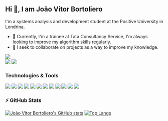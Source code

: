 
## Hi 👋, I am João Vitor Bortoliero
I'm a systems analysis and development student at the Positive University in Londrina.
- 🔭 Currently, I'm a trainee at Tata Consultancy Service, I'm always looking to improve my algorithm skills regularly.
- 🤝 I seek to collaborate on projects as a way to improve my knowledge.
  
[<img src="https://img.shields.io/badge/linkedin-%230077B5.svg?&style=for-the-badge&logo=linkedin&logoColor=white" />](https://www.linkedin.com/in/joaovitorbortoliero/)  
[<img src = "https://img.shields.io/badge/facebook-%231877F2.svg?&style=for-the-badge&logo=facebook&logoColor=white" />](https://www.facebook.com/joaovitor.bortolierosilva)
[<img src = "https://img.shields.io/badge/bortoliero.10@hotmail.com-0078D4?style=for-the-badge&logo=microsoft-outlook&logoColor=white"/>](https://www.outlook.com/bortoliero.10@hotmail.com)

### Technologies & Tools

<img src = "https://img.shields.io/badge/Expo-1B1F23?style=for-the-badge&logo=expo&logoColor=white" />
<img src = "https://img.shields.io/badge/Express.js-000000?style=for-the-badge&logo=express&logoColor=white" />
<img src = "https://img.shields.io/badge/Node.js-339933?style=for-the-badge&logo=nodedotjs&logoColor=white" />
<img src = "https://img.shields.io/badge/npm-CB3837?style=for-the-badge&logo=npm&logoColor=white" />                    
<img src = "https://img.shields.io/badge/Postman-FF6C37?style=for-the-badge&logo=Postman&logoColor=white" />
<img src = "https://img.shields.io/badge/React-20232A?style=for-the-badge&logo=react&logoColor=61DAFB" />
<img src = "https://img.shields.io/badge/MySQL-005C84?style=for-the-badge&logo=mysql&logoColor=white" />
<img src = "https://img.shields.io/badge/C%23-239120?style=for-the-badge&logo=c-sharp&logoColor=white" />
<img src = "https://img.shields.io/badge/JavaScript-323330?style=for-the-badge&logo=javascript&logoColor=F7DF1E" />
<img src = "https://img.shields.io/badge/TypeScript-007ACC?style=for-the-badge&logo=typescript&logoColor=white" />
<img src = "https://img.shields.io/badge/CSS3-1572B6?style=for-the-badge&logo=css3&logoColor=white" />
<img src = "https://img.shields.io/badge/HTML5-E34F26?style=for-the-badge&logo=html5&logoColor=white" />



### ⚡ GitHub Stats

[![João Vitor Bortoliero's GitHub stats](https://github-readme-stats.vercel.app/api?username=joaobortoliero&show_icons=true&theme=radical)](https://github.com/joaobortoliero/github-readme-stats)
[![Top Langs](https://github-readme-stats.vercel.app/api/top-langs/?username=joaobortoliero&layout=compact)](https://github.com/joaobortoliero/github-readme-stats)

